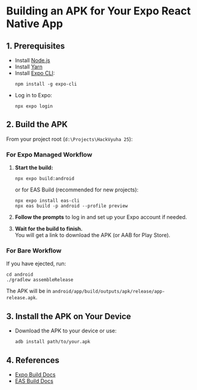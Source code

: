 # Building an APK for Your Expo React Native App

## 1. Prerequisites

- Install [Node.js](https://nodejs.org/)
- Install [Yarn](https://classic.yarnpkg.com/lang/en/docs/install/)
- Install [Expo CLI](https://docs.expo.dev/get-started/installation/):
  ```
  npm install -g expo-cli
  ```
- Log in to Expo:
  ```
  npx expo login
  ```

## 2. Build the APK

From your project root (`d:\Projects\HackVyuha 25`):

### For Expo Managed Workflow

1. **Start the build:**

   ```
   npx expo build:android
   ```

   or for EAS Build (recommended for new projects):

   ```
   npx expo install eas-cli
   npx eas build -p android --profile preview
   ```

2. **Follow the prompts** to log in and set up your Expo account if needed.

3. **Wait for the build to finish.**  
   You will get a link to download the APK (or AAB for Play Store).

### For Bare Workflow

If you have ejected, run:

```
cd android
./gradlew assembleRelease
```

The APK will be in `android/app/build/outputs/apk/release/app-release.apk`.

## 3. Install the APK on Your Device

- Download the APK to your device or use:
  ```
  adb install path/to/your.apk
  ```

## 4. References

- [Expo Build Docs](https://docs.expo.dev/classic/building-standalone-apps/)
- [EAS Build Docs](https://docs.expo.dev/build/introduction/)

